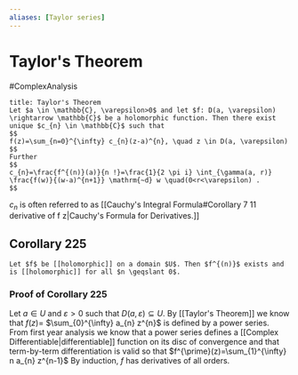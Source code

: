 ```yaml
---
aliases: [Taylor series]
---
```

# Taylor's Theorem
#ComplexAnalysis 

```ad-theorem
title: Taylor's Theorem
Let $a \in \mathbb{C}, \varepsilon>0$ and let $f: D(a, \varepsilon) \rightarrow \mathbb{C}$ be a holomorphic function. Then there exist unique $c_{n} \in \mathbb{C}$ such that
$$
f(z)=\sum_{n=0}^{\infty} c_{n}(z-a)^{n}, \quad z \in D(a, \varepsilon)
$$
Further
$$
c_{n}=\frac{f^{(n)}(a)}{n !}=\frac{1}{2 \pi i} \int_{\gamma(a, r)} \frac{f(w)}{(w-a)^{n+1}} \mathrm{~d} w \quad(0<r<\varepsilon) .
$$
```
$c_n$  is often referred to as [[Cauchy's Integral Formula#Corollary 7 11 derivative of f z|Cauchy's Formula for Derivatives.]]

## Corollary 225
```ad-theorem
Let $f$ be [[holomorphic]] on a domain $U$. Then $f^{(n)}$ exists and is [[holomorphic]] for all $n \geqslant 0$.
```

### Proof of Corollary 225
Let $a \in U$ and $\varepsilon>0$ such that $D(a, \varepsilon) \subseteq U$. By [[Taylor's Theorem]] we know that $f(z)=$ $\sum_{0}^{\infty} a_{n} z^{n}$ is defined by a power series. From first year analysis we know that a power series defines a [[Complex Differentiable|differentiable]] function on its disc of convergence and that term-by-term differentiation is valid so that $f^{\prime}(z)=\sum_{1}^{\infty} n a_{n} z^{n-1}$ By induction, $f$ has derivatives of all orders.
